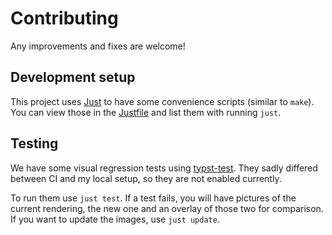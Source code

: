 # Contributing

Any improvements and fixes are welcome!

## Development setup

This project uses [Just](https://just.systems/man/en/) to have some convenience scripts (similar to `make`). You can view those in the [Justfile](./Justfile) and list them with running `just`.

## Testing

We have some visual regression tests using [typst-test](https://github.com/tingerrr/typst-test). They sadly differed between CI and my local setup, so they are not enabled currently.

To run them use `just test`. If a test fails, you will have pictures of the current rendering, the new one and an overlay of those two for comparison. If you want to update the images, use `just update`.